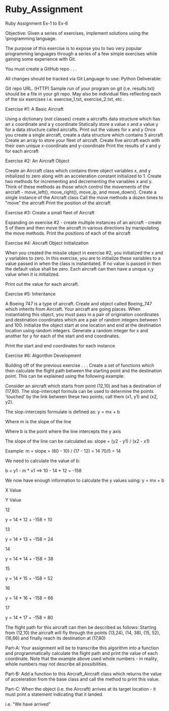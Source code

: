 # Ruby_Assignment
Ruby Assignment Ex-1 to Ex-6


Objective:  Given a series of exercises, implement solutions using the \programming language.

The purpose of this exercise is to expose you to two very popular programming languages through a series of a few simple exercises while gaining some experience with Git.

You must create a GitHub repo . . .

All changes should be tracked via Git
Language to use: Python
Deliverable:

Git repo URL. (HTTP)
Sample run of your program on git (i.e. results.txt) should be a file in your git repo.  May also be individual files reflecting each of the six exercises i.e. exercise_1.txt, exercise_2.txt, etc .
 

 

Exercise #1:  A Basic Aircraft

Using a dictionary (not classes) create a aircrafts data structure which has an x coordinate and a y coordinate
Statically store a value x and a value y for a data structure called aircrafts.
Print out the values for x and y
Once you create a single aircraft, create a data structure which contains 5 aircraft
Create an array to store your fleet of aircraft.  Create five aircraft each with their own unique x-coordinate and y-coordinate
Print the results of x and y for each aircraft
 

Exercise #2:  An Aircraft Object

Create an Aircraft class which contains three object variables x, and y initialized to zero along with an acceleration constant initialized to 1.
Create two methods for incrementing and decrementing the variables x and y.  Think of these methods as those which control the movements of the aircraft - move_left(), move_right(), move_ip, and move_down().
Create a single instance of the Aircraft class
Call the move methods a dozen times to "move" the aircraft
Print the position of the aircraft
 

Exercise #3: Create a small fleet of Aircraft

Expanding on exercise #2 - create multiple instances of an aircraft - create 5 of them and then move the aircraft in various directions by manipulating the move methods.
Print the positions of each of the aircraft
 

Exercise #4: Aircraft Object Initialization

When you created the missile object in exercise #2, you initialized the x and y variables to zero.  In this exercise, you are to initialize these variables to a value passed in when the class is instantiated.  If no value is passed in then the default value shall be zero.  Each aircraft can then have a unique x,y value when it is initialized.
 

Print out the value for each aircraft.
 

Exercise #5: Inheritance

A Boeing 747 is a type of aircraft. 
Create and object called Boeing_747 which inherits from Aircraft.
Your aircraft are going places. 
When instantiating this object, you must pass in a pair of origination coordinates and destination coordinates which are a pair of random integers between 1 and 100.
Initialize the object start at one location and end at the destination location using random integers.  Generate a random integer for x and another for y for each of the start and end coordinates.
 

Print the start and end coordinates for each instance
 

Exercise #6: Algorithm Development

Building off of the previous exercise . . . Create a set of functions which then calculate the flight path between the starting point and the destination point.  This can be explained using the following example:
 

Consider an aircraft which starts from point (12,10) and has a destination of (17,80).  The slop-intercept formula can be used to determine the points 'touched' by the link between these two points; call them (x1, y1) and (x2, y2).

 

The slop-intercepts formulate is defined as:  y = mx + b

Where m is the slope of the line

Where b is the point where the line intercepts the y axis

 

The slope of the line can be calculated as: slope = (y2 - y1) / (x2 - x1)

Example: m = slope = (80 - 10) / (17 - 12) = 14 70/5 = 14

 

We need to calculate the value of b:

b = y1 - m * x1 ==> 10 - 14 * 12 = -158

 

We now have enough information to calculate the y values using: y = mx + b

X Value

Y Value

12

y = 14 * 12 + -158 = 10

13

y = 14 * 13 + -158 = 24

14

y = 14 * 14 + -158 = 38 

15

y = 14 * 15 + -158 = 52

16

y = 14 * 16 + -158 = 66 

17

y = 14 * 17 + -158 = 80

 

 

The flight path for this aircraft can then be described as follows:  Starting from (12,10) the aircraft will fly through the points (13,24), (14, 38), (15, 52), (16,66) and finally reach its destination at (17,80)

 

Part-A:  Your assignment will be to transcribe this algorithm into a function and programmatically calculate the flight path and print the value of each coordinate.  Note that the example above used whole numbers - in reality, whole numbers may not describe all possibilities.

 

Part-B:  Add a function to this Aircraft_Aircraft class which returns the value of acceleration from the base class and call the method to print this value.

 

Part-C:  When the object (i.e. the Aircraft) arrives at its target location - it must print a statement indicating that it landed.

i.e. "We have arrived"
